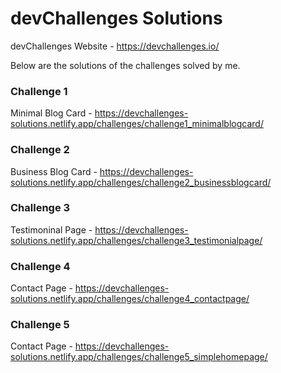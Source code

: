 # devChallenges Solutions

devChallenges Website - https://devchallenges.io/

Below are the solutions of the challenges solved by me.

### Challenge 1
Minimal Blog Card - https://devchallenges-solutions.netlify.app/challenges/challenge1_minimalblogcard/

### Challenge 2
Business Blog Card - https://devchallenges-solutions.netlify.app/challenges/challenge2_businessblogcard/

### Challenge 3
Testimoninal Page - https://devchallenges-solutions.netlify.app/challenges/challenge3_testimonialpage/

### Challenge 4
Contact Page - https://devchallenges-solutions.netlify.app/challenges/challenge4_contactpage/

### Challenge 5
Contact Page - https://devchallenges-solutions.netlify.app/challenges/challenge5_simplehomepage/
